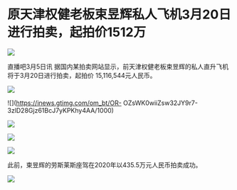 # 原天津权健老板束昱辉私人飞机3月20日进行拍卖，起拍价1512万

![](https://inews.gtimg.com/om_bt/O6_SgXcnbE6cDUCMcY0eAjgB0BKPjMrBLVhaMB1tDdWToAA/1000)

直播吧3月5日讯 据国内某拍卖网站显示，前天津权健老板束昱辉的私人直升飞机将于3月20日进行拍卖，起拍价 15,116,544元人民币。

![](https://inews.gtimg.com/om_bt/OzbApcejlPA17bFKLrm4AIDLF1HHxxmH_JtWNjKGGBzvYAA/1000)

![](https://inews.gtimg.com/om_bt/OR-
OZsWK0wiiZsw32JY9r7-3zlD28Gjz61BcJ7yKPKhy4AA/1000)

![](https://inews.gtimg.com/om_bt/Om_jr-N5JhRXDHiYPSMamGxz0dfdSBpaoHmDHsLNzkq7oAA/1000)

![](https://inews.gtimg.com/om_bt/OYrrEWHpnXOtu0ytcCXi454NQWl2DOIyKBr3OJJndxhrMAA/1000)

![](https://inews.gtimg.com/om_bt/OIGeBThGN1vs5NZqFevIab63xIHmSikio8_h845GqqG48AA/1000)

此前，束昱辉的劳斯莱斯座驾在2020年以435.5万元人民币拍卖成功。

![](https://inews.gtimg.com/om_bt/OS2JRyJJvEA4MOCTLLpaLgyohbLcKUhrQj9twz9SG92uwAA/1000)

